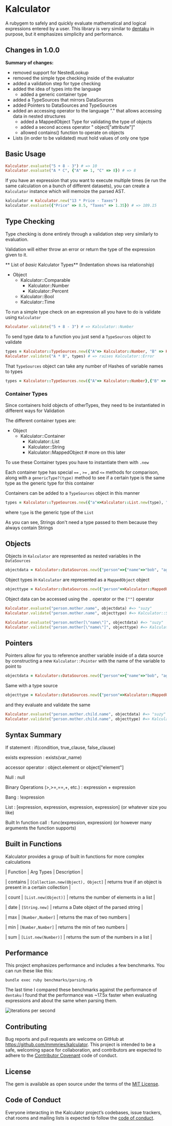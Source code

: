 # Kalculator

A rubygem to safely and quickly evaluate mathematical and logical expressions entered by a user.
This library is very similar to [dentaku](https://github.com/rubysolo/dentaku) in purpose, but it emphasizes simplicity and performance.

## Changes in 1.0.0
**Summary of changes:**

-  removed support for NestedLookup
-  removed the simple type checking inside of the evaluator
-  added a validation step for type checking
  - added the idea of types into the language
    - added a generic container type
  - added a TypeSources that mirrors DataSources
- added Pointers to DataSources and TypeSources
- added an accessing operator to the language "." that allows accessing data in nested structures
  - added a MappedObject Type for validating the type of objects
  - added a second access operator " object["attribute"]"
  - allowed contains() function to operate on objects
- Lists (in order to be validated) must hold values of only one type

## Basic Usage

```ruby
Kalculator.evaluate("5 + 8 - 3") # => 10
Kalculator.evaluate("A * C", {"A" => 1, "C" => 8}) # => 8
```

If you have an expression that you want to execute multiple times (ie run the same calculation on a bunch of different datasets), you can create a `Kalculator` instance which will memoize the parsed AST.

```ruby
kalculator = Kalculator.new("13 * Price - Taxes")
kalculator.evaluate({"Price" => 8.5, "Taxes" => 1.35}) # => 109.15
```
## Type Checking
  Type checking is done entirely through a validation step very similarly to evaluation.

  Validation will either throw an error or return the type of the expression given to it.

  ** List of *basic* Kalculator Types**
  (Indentation shows isa relationship)

  - Object
    - Kalculator::Comparable
      - Kalculator::Number
      - Kalculator::Percent
    - Kalculator::Bool
    - Kalculator::Time

To run a simple type check on an expression all you have to do is validate using `Kalculator`

  ```ruby
  Kalculator.validate("5 + 8 - 3") # => Kalculator::Number
  ```

To send type data to a function you just send a `TypeSources` object to validate

  ```ruby
  types = Kalculator::TypeSources.new({"A"=> Kalculator::Number, "B" => Kalculator::String})
  Kalculator.validate("A * B", types) # => raises Kalculator::Error
  ```
That `TypeSources` object can take any number of Hashes of variable names to types

  ```ruby
  types = Kalculator::TypeSources.new({"A"=> Kalculator::Number},{"B" => Kalculator::String})
  ```

### Container Types

  Since containers hold objects of otherTypes, they need to be instantiated in different ways for Validation

  The different container types are:

  - Object
    - Kalculator::Container
      - Kalculator::List
      - Kalculator::String
      - Kalculator::MappedObject # more on this later

To use these Container types you have to instantiate them with `.new`

Each container type has special `==` , `>=` , and `<=` methods for comparison, along with a `genericType?(type)` method to see if a certain type is the same type as the generic type for this container

Containers can be added to a `TypeSources` object in this manner

  ``` ruby
  types = Kalculator::TypeSources.new({"a"=>Kalculator::List.new(type), "b"=>Kalculator::String.new})
  ```
  where `type` is the generic type of the `List`

As you can see, Strings don't need a type passed to them because they always contain Strings

## Objects

Objects in `Kalculator` are represented as nested variables in the `DataSources`
``` ruby
objectdata = Kalculator::DataSources.new({"person"=>{"name"=>"bob", "age" => 56, "mother"=>{"name"=> "suzy", "age"=> 86}}})
```
Object types in `Kalculator` are represented as a `MappedObject` object

``` ruby
objecttype = Kalculator::DataSources.new({"person"=>Kalculator::MappedObject.new({"name"=>Kalculator::String.new, "age" => Kalculator::Number, "mother"=>Kalculator::MappedObject.new({"name"=> Kalculator::String.new, "age"=> Kalculator::Number})})})
```

Object data can be accessed using the `.` operator or the `[""]` operator

``` ruby
Kalculator.evaluate("person.mother.name", objectdata) #=> "suzy"
Kalculator.validate("person.mother.name", objecttype) #=> Kalculator::String.new
```
``` ruby
Kalculator.evaluate("person.mother[\"name\"]", objectdata) #=> "suzy"
Kalculator.validate("person.mother[\"name\"]", objecttype) #=> Kalculator::String.new
```

## Pointers
Pointers allow for you to reference another variable inside of a data source  by constructing a new `Kalculator::Pointer` with the name of the variable to point to

``` ruby
objectdata = Kalculator::DataSources.new({"person"=>{"name"=>"bob", "age" => 56, "mother"=>{"child"=>Kalculator::Pointer.new("person")}}})
```
Same with a type source

``` ruby
objecttype = Kalculator::DataSources.new({"person"=>Kalculator::MappedObject.new({"name"=>Kalculator::String.new, "age" => Kalculator::Number, "mother"=>Kalculator::MappedObject.new({"child"=>Kalculator::Pointer.new("person")})})})
```
and they evaluate and validate the same
``` ruby
Kalculator.evaluate("person.mother.child.name", objectdata) #=> "suzy"
Kalculator.validate("person.mother.child.name", objecttype) #=> Kalculator::String.new
```

## Syntax Summary
 If statement : if(condition, true_clause, false_clause)

 exists expression : exists(var_name)

 accessor operator : object.element    or    object["element"]

 Null : null

 Binary Operations (>,>=,==,+, etc.) : expression + expression

 Bang : !expression

 List : [expression, expression, expression, expression] (or whatever size you like)

 Built In function call : func(expression, expression) (or however many arguments the function supports)



## Built in Functions

Kalculator provides a group of built in functions for more complex calculations

| Function | Arg Types | Description |

| contains  | `[Collection.new(Object), Object]`  | returns true if an object is present in a certain collection |

| count   | `[List.new(Object)]`  | returns the number of elements in a list |

| date  | `[String.new]`  | returns a Date object of the parsed string |

| max | `[Number,Number]` | returns the max of two numbers |

| min | `[Number,Number]` | returns the min of two numbers |

| sum | `[List.new(Number)]`  | returns the sum of the numbers in a list |

## Performance

This project emphasizes performance and includes a few benchmarks.
You can run these like this:

```
bundle exec ruby benchmarks/parsing.rb
```

The last time I compared these benchmarks against the performance of `dentaku` I found that the performance was ~17.5x faster when evaluating expressions and about the same when parsing them.

![iterations per second](performance_vs_dentaku.png)

## Contributing

Bug reports and pull requests are welcome on GitHub at https://github.com/mmmries/kalculator. This project is intended to be a safe, welcoming space for collaboration, and contributors are expected to adhere to the [Contributor Covenant](http://contributor-covenant.org) code of conduct.

## License

The gem is available as open source under the terms of the [MIT License](https://opensource.org/licenses/MIT).

## Code of Conduct

Everyone interacting in the Kalculator project’s codebases, issue trackers, chat rooms and mailing lists is expected to follow the [code of conduct](https://github.com/mmmries/kalculator/blob/master/CODE_OF_CONDUCT.md).
